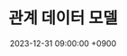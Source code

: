 ---
layout: post
title:  "관계 데이터 모델"
date:   2023-12-31 09:00:00 +0900
categories: 이론&nbsp;-&nbsp;데이터베이스
---